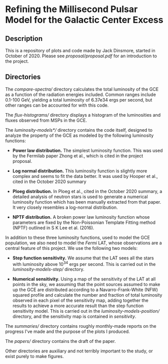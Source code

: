 # Refining the Millisecond Pulsar Model for the Galactic Center Excess

## Description

This is a repository of plots and code made by Jack Dinsmore, started in October of 2020. Please see _proposal/proposal.pdf_ for an introduction to the project.

## Directories

The _compare-spectra/_ directory calculates the total luminosity of the GCE as a function of the radiation energies included. Common ranges include 0.1-100 GeV, yielding a total luminosity of 6.37e34 ergs per second, but other ranges can be accounted for with this code.

The _flux-histograms/_ directory displays a histogram of the luminosities and fluxes observed from MSPs in the GCE.

The _luminosity-models*/_ directory contains the code itself, designed to analyze the property of the GCE as modeled by the following luminosity functions:

* **Power law distribution.** The simplest luminosity function. This was used by the Fermilab paper Zhong et al., which is cited in the project proposal.

* **Log normal distribution.** This luminosity function is slightly more complex and seems to fit the data better. It was used by Hooper et al., cited in the October 2020 summary

* **Ploeg distribution.** In Ploeg et al., cited in the October 2020 summary, a detailed analysis of neutron stars is used to generate a numerical luminosity function which has been manually extracted from that paper. It very closely resembles a log-normal distribution.

* **NPTF distribution.** A broken power law luminosity function whose parameters are fixed by the Non-Poissonian Template Fitting method (NPTF) outlined in S K Lee et al. (2016).

In addition to these three luminosity functions, used to model the GCE population, we also need to model the _Fermi_ LAT, whose observations are a central feature of this project. We use the following two models:

* **Step function sensitivity.** We assume that the LAT sees all the stars with luminosity above 10<sup>34</sup> ergs per second. This is carried out in the _luminosity-models-step/_ directory.

* **Numerical sensitivity.** Using a map of the sensitivity of the LAT at all points in the sky, we assuming that the point sources assumed to make up the GCE are distributed according to a Navarro-Frank-White (NFW) squared profile and calculate the number and fraction of total luminosity observed in each pixel of the sensitivity map, adding together the results to achieve a more accurate result than the step function sensitivity model. This is carried out in the _luminosity-models-position/_ directory, and the sensitivity map is contained in _sensitivity_.

The _summaries/_ directory contains roughly monthly-made reports on the progress I've made and the purpose of the plots I produced.

The _papers/_ directory contains the draft of the paper.

Other directories are auxiliary and not terribly important to the study, or exist purely to make figures.
